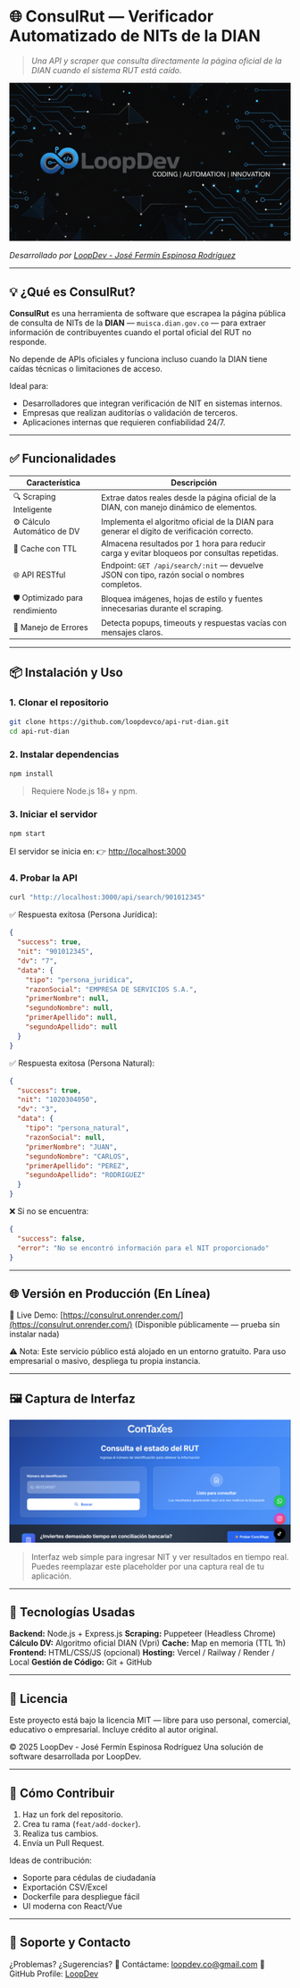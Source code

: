 # 🌐 ConsulRut — Verificador Automatizado de NITs de la DIAN

> *Una API y scraper que consulta directamente la página oficial de la DIAN cuando el sistema RUT está caído.*

![LoopDev](./public/logoloop.png)

*Desarrollado por [LoopDev - José Fermín Espinosa Rodríguez](https://github.com/loopdevco)*

---

## 💡 ¿Qué es ConsulRut?

**ConsulRut** es una herramienta de software que escrapea la página pública de consulta de NITs de la **DIAN** — `muisca.dian.gov.co` — para extraer información de contribuyentes cuando el portal oficial del RUT no responde.

No depende de APIs oficiales y funciona incluso cuando la DIAN tiene caídas técnicas o limitaciones de acceso.

Ideal para:
- Desarrolladores que integran verificación de NIT en sistemas internos.
- Empresas que realizan auditorías o validación de terceros.
- Aplicaciones internas que requieren confiabilidad 24/7.

---

## ✅ Funcionalidades

| Característica | Descripción |
|----------------|-------------|
| 🔍 Scraping Inteligente | Extrae datos reales desde la página oficial de la DIAN, con manejo dinámico de elementos. |
| ⚙️ Cálculo Automático de DV | Implementa el algoritmo oficial de la DIAN para generar el dígito de verificación correcto. |
| 🧠 Cache con TTL | Almacena resultados por 1 hora para reducir carga y evitar bloqueos por consultas repetidas. |
| 🌐 API RESTful | Endpoint: `GET /api/search/:nit` — devuelve JSON con tipo, razón social o nombres completos. |
| 🛡️ Optimizado para rendimiento | Bloquea imágenes, hojas de estilo y fuentes innecesarias durante el scraping. |
| 🔄 Manejo de Errores | Detecta popups, timeouts y respuestas vacías con mensajes claros. |

---

## 📦 Instalación y Uso

### 1. Clonar el repositorio

```bash
git clone https://github.com/loopdevco/api-rut-dian.git
cd api-rut-dian
````

### 2. Instalar dependencias

```bash
npm install
```

> Requiere Node.js 18+ y npm.

### 3. Iniciar el servidor

```bash
npm start
```

El servidor se inicia en: 👉 [http://localhost:3000](http://localhost:3000)

### 4. Probar la API

```bash
curl "http://localhost:3000/api/search/901012345"
```

✅ Respuesta exitosa (Persona Jurídica):

```json
{
  "success": true,
  "nit": "901012345",
  "dv": "7",
  "data": {
    "tipo": "persona_juridica",
    "razonSocial": "EMPRESA DE SERVICIOS S.A.",
    "primerNombre": null,
    "segundoNombre": null,
    "primerApellido": null,
    "segundoApellido": null
  }
}
```

✅ Respuesta exitosa (Persona Natural):

```json
{
  "success": true,
  "nit": "1020304050",
  "dv": "3",
  "data": {
    "tipo": "persona_natural",
    "razonSocial": null,
    "primerNombre": "JUAN",
    "segundoNombre": "CARLOS",
    "primerApellido": "PEREZ",
    "segundoApellido": "RODRIGUEZ"
  }
}
```

❌ Si no se encuentra:

```json
{
  "success": false,
  "error": "No se encontró información para el NIT proporcionado"
}
```

---

## 🌐 Versión en Producción (En Línea)

🔹 Live Demo: [https://consulrut.onrender.com/](https://consulrut.onrender.com/)
(Disponible públicamente — prueba sin instalar nada)

⚠️ Nota: Este servicio público está alojado en un entorno gratuito. Para uso empresarial o masivo, despliega tu propia instancia.

---

## 🖼️ Captura de Interfaz

![ConsulRut Interface](/public/image.png)

> Interfaz web simple para ingresar NIT y ver resultados en tiempo real. Puedes reemplazar este placeholder por una captura real de tu aplicación.

---

## 🔧 Tecnologías Usadas

**Backend:** Node.js + Express.js
**Scraping:** Puppeteer (Headless Chrome)
**Cálculo DV:** Algoritmo oficial DIAN (Vpri)
**Cache:** Map en memoria (TTL 1h)
**Frontend:** HTML/CSS/JS (opcional)
**Hosting:** Vercel / Railway / Render / Local
**Gestión de Código:** Git + GitHub

---

## 📜 Licencia

Este proyecto está bajo la licencia MIT — libre para uso personal, comercial, educativo o empresarial.
Incluye crédito al autor original.

© 2025 LoopDev - José Fermín Espinosa Rodríguez
Una solución de software desarrollada por LoopDev.

---

## 💬 Cómo Contribuir

1. Haz un fork del repositorio.
2. Crea tu rama (`feat/add-docker`).
3. Realiza tus cambios.
4. Envía un Pull Request.

Ideas de contribución:

* Soporte para cédulas de ciudadanía
* Exportación CSV/Excel
* Dockerfile para despliegue fácil
* UI moderna con React/Vue

---

## 🤝 Soporte y Contacto

¿Problemas? ¿Sugerencias?
📩 Contáctame: [loopdev.co@gmail.com](mailto:loopde.co@gmail.com)
🔗 GitHub Profile: [LoopDev](https://github.com/loopdevco)

```
```

